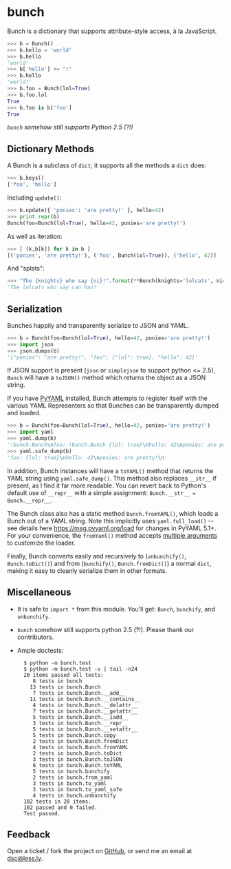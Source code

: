 bunch
=====

Bunch is a dictionary that supports attribute-style access, à la JavaScript.

```py
>>> b = Bunch()
>>> b.hello = 'world'
>>> b.hello
'world'
>>> b['hello'] += "!"
>>> b.hello
'world!'
>>> b.foo = Bunch(lol=True)
>>> b.foo.lol
True
>>> b.foo is b['foo']
True
```

*``bunch`` somehow still supports Python 2.5 (?!)*


Dictionary Methods
------------------

A Bunch is a subclass of ``dict``; it supports all the methods a ``dict`` does:

```py
>>> b.keys()
['foo', 'hello']
```

Including ``update()``:

```py
>>> b.update({ 'ponies': 'are pretty!' }, hello=42)
>>> print repr(b)
Bunch(foo=Bunch(lol=True), hello=42, ponies='are pretty!')
```

As well as iteration:

```py
>>> [ (k,b[k]) for k in b ]
[('ponies', 'are pretty!'), ('foo', Bunch(lol=True)), ('hello', 42)]
```

And "splats":

```py
>>> "The {knights} who say {ni}!".format(**Bunch(knights='lolcats', ni='can haz'))
'The lolcats who say can haz!'
```


Serialization
-------------

Bunches happily and transparently serialize to JSON and YAML.

```py
>>> b = Bunch(foo=Bunch(lol=True), hello=42, ponies='are pretty!')
>>> import json
>>> json.dumps(b)
'{"ponies": "are pretty!", "foo": {"lol": true}, "hello": 42}'
```

If JSON support is present (``json`` or ``simplejson`` to support python <= 2.5), ``Bunch`` will have a ``toJSON()`` method which returns the object as a JSON string.

If you have [PyYAML](http://pyyaml.org/wiki/PyYAML) installed, Bunch attempts to register itself with the various YAML Representers so that Bunches can be transparently dumped and loaded.

```py
>>> b = Bunch(foo=Bunch(lol=True), hello=42, ponies='are pretty!')
>>> import yaml
>>> yaml.dump(b)
'!bunch.Bunch\nfoo: !bunch.Bunch {lol: true}\nhello: 42\nponies: are pretty!\n'
>>> yaml.safe_dump(b)
'foo: {lol: true}\nhello: 42\nponies: are pretty!\n'
```

In addition, Bunch instances will have a ``toYAML()`` method that returns the YAML string using ``yaml.safe_dump()``. This method also replaces ``__str__`` if present, as I find it far more readable. You can revert back to Python's default use of ``__repr__`` with a simple assignment: ``Bunch.__str__ = Bunch.__repr__``. 

The Bunch class also has a static method ``Bunch.fromYAML()``, which loads a Bunch out of a YAML string. Note this implicitly uses `yaml.full_load()` -- see details here https://msg.pyyaml.org/load for changes in  PyYAML 5.1+. For your convenience, the `fromYaml()` method accepts [multiple arguments](https://github.com/dsc/bunch/blob/master/bunch/__init__.py#L473) to customize the loader.

Finally, Bunch converts easily and recursively to (``unbunchify()``, ``Bunch.toDict()``) and from (``bunchify()``, ``Bunch.fromDict()``) a normal ``dict``, making it easy to cleanly serialize them in other formats.


Miscellaneous
-------------

* It is safe to ``import *`` from this module. You'll get: ``Bunch``, ``bunchify``, and ``unbunchify``.
* ``bunch`` somehow still supports python 2.5 (?!). Please thank our contributors.
* Ample doctests:
    
        $ python -m bunch.test
        $ python -m bunch.test -v | tail -n24
        20 items passed all tests:
           8 tests in bunch
          13 tests in bunch.Bunch
           7 tests in bunch.Bunch.__add__
          11 tests in bunch.Bunch.__contains__
           4 tests in bunch.Bunch.__delattr__
           7 tests in bunch.Bunch.__getattr__
           5 tests in bunch.Bunch.__iadd__
           3 tests in bunch.Bunch.__repr__
           5 tests in bunch.Bunch.__setattr__
           5 tests in bunch.Bunch.copy
           2 tests in bunch.Bunch.fromDict
           4 tests in bunch.Bunch.fromYAML
           2 tests in bunch.Bunch.toDict
           3 tests in bunch.Bunch.toJSON
           6 tests in bunch.Bunch.toYAML
           5 tests in bunch.bunchify
           2 tests in bunch.from_yaml
           3 tests in bunch.to_yaml
           3 tests in bunch.to_yaml_safe
           4 tests in bunch.unbunchify
        102 tests in 20 items.
        102 passed and 0 failed.
        Test passed.


Feedback
--------

Open a ticket / fork the project on [GitHub](http://github.com/dsc/bunch), or send me an email at [dsc@less.ly](mailto:dsc@less.ly).

